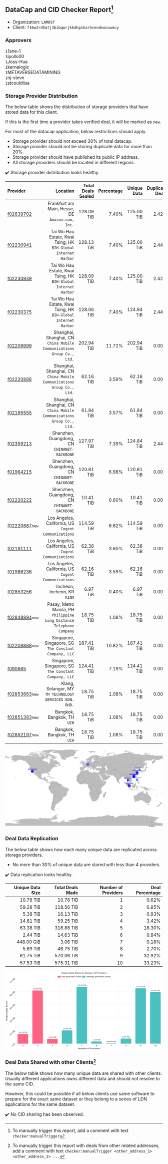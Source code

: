 ## DataCap and CID Checker Report[^1]
 - Organization: `LAMOST`
 - Client: `f16w2rd5atj3bibqwrjkkdhpskarhcendxonuumcy`
### Approvers
`1`1ane-1<br/>`1`ipollo00<br/>`1`Joss-Hua<br/>`1`kernelogic<br/>`1`METAVERSEDATAMINING<br/>`1`nj-steve<br/>`1`stcouldlisa


### Storage Provider Distribution
The below table shows the distribution of storage providers that have stored data for this client.

If this is the first time a provider takes verified deal, it will be marked as `new`.

For most of the datacap application, below restrictions should apply.
 - Storage provider should not exceed 30% of total datacap.
 - Storage provider should not be storing duplicate data for more than 20%.
 - Storage provider should have published its public IP address.
 - All storage providers should be located in different regions.

✔️ Storage provider distribution looks healthy.

| Provider                                                    |                                                                 Location | Total Deals Sealed | Percentage | Unique Data | Duplicate Deals |
| :---------------------------------------------------------- | -----------------------------------------------------------------------: | -----------------: | ---------: | ----------: | --------------: |
| [f02639702](https://filfox.info/en/address/f02639702)       |                      Frankfurt am Main, Hesse, DE<br/>`Amazon.com, Inc.` |         128.09 TiB |      7.40% |  125.00 TiB |           2.42% |
| [f02230941](https://filfox.info/en/address/f02230941)       |       Tai Wo Hau Estate, Kwai Tsing, HK<br/>`BIH-Global Internet Harbor` |         128.13 TiB |      7.40% |  125.00 TiB |           2.44% |
| [f02230939](https://filfox.info/en/address/f02230939)       |       Tai Wo Hau Estate, Kwai Tsing, HK<br/>`BIH-Global Internet Harbor` |         128.09 TiB |      7.40% |  125.00 TiB |           2.42% |
| [f02230375](https://filfox.info/en/address/f02230375)       |       Tai Wo Hau Estate, Kwai Tsing, HK<br/>`BIH-Global Internet Harbor` |         128.06 TiB |      7.40% |  124.94 TiB |           2.44% |
| [f02209999](https://filfox.info/en/address/f02209999)       | Shanghai, Shanghai, CN<br/>`China Mobile Communications Group Co., Ltd.` |         202.94 TiB |     11.72% |  202.94 TiB |           0.00% |
| [f02220886](https://filfox.info/en/address/f02220886)       | Shanghai, Shanghai, CN<br/>`China Mobile Communications Group Co., Ltd.` |          62.16 TiB |      3.59% |   62.16 TiB |           0.00% |
| [f02195555](https://filfox.info/en/address/f02195555)       | Shanghai, Shanghai, CN<br/>`China Mobile Communications Group Co., Ltd.` |          61.84 TiB |      3.57% |   61.84 TiB |           0.00% |
| [f02359213](https://filfox.info/en/address/f02359213)       |                          Shenzhen, Guangdong, CN<br/>`CHINANET-BACKBONE` |         127.97 TiB |      7.39% |  124.84 TiB |           2.44% |
| [f01964215](https://filfox.info/en/address/f01964215)       |                          Shenzhen, Guangdong, CN<br/>`CHINANET-BACKBONE` |         120.81 TiB |      6.98% |  120.81 TiB |           0.00% |
| [f02220222](https://filfox.info/en/address/f02220222)       |                          Shenzhen, Guangdong, CN<br/>`CHINANET-BACKBONE` |          10.41 TiB |      0.60% |   10.41 TiB |           0.00% |
| [f02220887](https://filfox.info/en/address/f02220887)`new`  |                  Los Angeles, California, US<br/>`Cogent Communications` |         114.59 TiB |      6.62% |  114.59 TiB |           0.00% |
| [f02191111](https://filfox.info/en/address/f02191111)       |                  Los Angeles, California, US<br/>`Cogent Communications` |          62.38 TiB |      3.60% |   62.38 TiB |           0.00% |
| [f01986236](https://filfox.info/en/address/f01986236)       |                  Los Angeles, California, US<br/>`Cogent Communications` |          62.16 TiB |      3.59% |   62.16 TiB |           0.00% |
| [f02853256](https://filfox.info/en/address/f02853256)       |                                          Incheon, Incheon, KR<br/>`KINX` |           6.97 TiB |      0.40% |    6.97 TiB |           0.00% |
| [f02848894](https://filfox.info/en/address/f02848894)`new`  | Pasay, Metro Manila, PH<br/>`Philippine Long Distance Telephone Company` |          18.75 TiB |      1.08% |   18.75 TiB |           0.00% |
| [f02208888](https://filfox.info/en/address/f02208888)`new`  |                 Singapore, Singapore, SG<br/>`The Constant Company, LLC` |         187.41 TiB |     10.82% |  187.41 TiB |           0.00% |
| [f090665](https://filfox.info/en/address/f090665)           |                 Singapore, Singapore, SG<br/>`The Constant Company, LLC` |         124.41 TiB |      7.19% |  124.41 TiB |           0.00% |
| [f02853663](https://filfox.info/en/address/f02853663)`new`  |               Klang, Selangor, MY<br/>`TM TECHNOLOGY SERVICES SDN. BHD.` |          18.75 TiB |      1.08% |   18.75 TiB |           0.00% |
| [f02851383](https://filfox.info/en/address/f02851383)`new`  |                                           Bangkok, Bangkok, TH<br/>`UIH` |          18.75 TiB |      1.08% |   18.75 TiB |           0.00% |
| [f02852197](https://filfox.info/en/address/f02852197)`new`  |                                           Bangkok, Bangkok, TH<br/>`UIH` |          18.75 TiB |      1.08% |   18.75 TiB |           0.00% |

<img src="https://raw.githubusercontent.com/data-preservation-programs/filplus-checker-assets/main/filecoin-project/filecoin-plus-large-datasets/issues/2150/1701750638414.png"/>

### Deal Data Replication
The below table shows how each many unique data are replicated across storage providers.

- No more than 30% of unique data are stored with less than 4 providers.

✔️ Data replication looks healthy.

| Unique Data Size | Total Deals Made | Number of Providers | Deal Percentage |
| ---------------: | ---------------: | ------------------: | --------------: |
|        10.78 TiB |        10.78 TiB |                   1 |           0.62% |
|        59.28 TiB |       118.56 TiB |                   2 |           6.85% |
|         5.38 TiB |        16.13 TiB |                   3 |           0.93% |
|        14.81 TiB |        59.25 TiB |                   4 |           3.42% |
|        63.38 TiB |       316.88 TiB |                   5 |          18.30% |
|         2.44 TiB |        14.63 TiB |                   6 |           0.84% |
|       448.00 GiB |         3.06 TiB |                   7 |           0.18% |
|         5.69 TiB |        46.75 TiB |                   8 |           2.70% |
|        61.75 TiB |       570.06 TiB |                   9 |          32.92% |
|        57.53 TiB |       575.31 TiB |                  10 |          33.23% |

<img src="https://raw.githubusercontent.com/data-preservation-programs/filplus-checker-assets/main/filecoin-project/filecoin-plus-large-datasets/issues/2150/1701750639232.png"/>

### Deal Data Shared with other Clients[^3]
The below table shows how many unique data are shared with other clients.
Usually different applications owns different data and should not resolve to the same CID.

However, this could be possible if all below clients use same software to prepare for the exact same dataset or they belong to a series of LDN applications for the same dataset.

✔️ No CID sharing has been observed.

[^1]: To manually trigger this report, add a comment with text `checker:manualTrigger`

[^2]: Deals from those addresses are combined into this report as they are specified with `checker:manualTrigger`

[^3]: To manually trigger this report with deals from other related addresses, add a comment with text `checker:manualTrigger <other_address_1> <other_address_2> ...`
